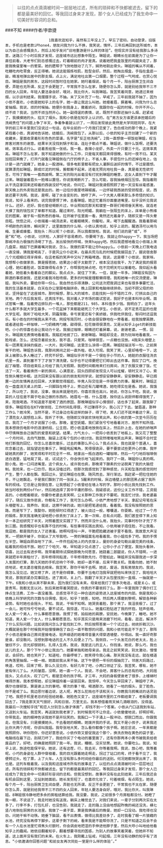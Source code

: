 > 以往的点点滴滴被时间一层层地过滤，所有的琐碎和不快都被滤去，留下的都是最美好的回忆。等我回过身来才发现，那个女人已经成为了我生命中一切美好形容词的总和。

###不知
####作者/李歆捷

						1我喜欢逛知乎，虽然有三年没上了。早忘了密码，自动登录，旧版本，手机也是老款iPhone4，朋友问我为什么不换，我笑说，情怀。三年后再回到这所城市，本以为自己会感慨良久，然后上知乎发问“旧地重游是什么样的体验”。但现实并没有给我那么多诗意，迷路三个小时后我才发现，这座城市远比想象中陌生。琳姐说，眼睛长在前面是为了让你一直往前看，大老爷们别总感慨过去，盯着眼前的肉才是真。说着她把我盒饭里的鸡腿夹走了，那是我晚餐里唯一的荤菜。她的腮帮子飞快地鼓动了几下，娴熟地剔出骨头。琳姐的嘴从不闲着，吃糖吃肉吃零食，反正得嚼。她说这能锻炼咬肌，脸型会好。然后，她掏出烟盒，手指在盒底一敲，精准地弹出居中的那支烟，点上火，满足地吐出第一口烟雾。整个过程一气呵成，也赏心悦目。琳姐是我的房东，这段时间暂时住在她家。她叼着烟说，每个月一千，阳台厨房卫生间自便，弄脏也无所谓，反正不会更脏了，平常我不怎么在家，随便你怎么弄，就是别给我带不三不四的女人回来，年轻人要洁身自好，哦对，我比你大，叫我琳姐。我苦笑着同意，她递过来根烟，以示谈判结束。我摆摆手说，不抽。末了又补充了一句，早戒了。三年前我就不抽了，因为小依不喜欢。小依是她知乎上的名字，她一直让我这么叫她。她蹙着眉，撅着嘴，问我为什么总爱抽烟。我说，烦的时候抽。她便扑到我身上，撒着娇问，我跟你在一起的时候，你开不开心，烦不烦？我说，当然不烦当然开心。她一副得逞的表情，说，既然不烦那还抽什么烟，赶紧戒了。我摸摸她的头，掐灭了烟头。我和小依是在知乎上认识的，在“男方女方谁更该承担婚后的洗碗责任”的问题上争了半天，争着争着就认识了，一周后发现彼此竟然是大学同班同学。在大学的前三年半里我们没说过一句话，在毕业前的一个月我们恋爱了。告白成功的那个晚上，我紧紧抱着小依，真诚地告诉她，结婚后，洗碗我包了。从那以后，小依的知乎主页创建了一个新的收藏夹，里面收录着形形色色的菜谱，名字是“反正他洗碗”。2我一直想做一顿饭给琳姐，权当房客对房东的谢意。结果半天没找到锅子和油，连灶子都点不着。琳姐说，做什么饭啊，还要洗碗，效率高点行么。说着丢给我一张纸。我一看，香辣小龙虾，外卖一斤只要三十元。这效率真高。琳姐不怎么在家，我不知道她做的什么工作，只是每天都回来得很晚，有时一夜不归。某天加班回来晚了，打开门就看见琳姐倒在门厅的椅子上，不省人事，手提包什么的还掉在地上，估计是一进门就瘫了。她身上一股酒味。很多电影里都有把女人灌醉后迷奸的情节，不过是臆想。就算漂亮如琳姐，醉成烂泥的时候，搬都搬不起来，还毫无预兆地吐我一身，真是毫无性欲可言。可怜了我唯一一套西装啊。第二天的阳光丝毫没有打扰到琳姐的睡意，这女人直到下午才醒过来。琳姐皱着眉头一脸难以置信，你说我喝断片了，怎么可能，容我抽根烟压压惊。我指着刚从干洗店拿回来还晾着的西装没好气地说，你问它。琳姐对我请假照顾了她一天没有丝毫感激，那天晚上的外卖钱还是我出的。她一边往炒面里喷辣椒酱，一边怀疑我西装的受损程度，说，西装还要干洗啊。我说，是啊，碰了水会变形的。她哼了声，一个大男人哪来那么多奇怪的知识。我说，知乎上看来的。说完我便愣了神，去看琳姐，她正忙着将炒面塞进嘴里，似乎没听见我说什么。还好，还好。我也曾经喝断片过，毕业照拍完那天和寝室一群哥们喝得昏天黑地，就连老大摸了我的钱包买了单都不知道。醒过来时，阳光明媚，我躺在一张陌生的床上，床单是小熊维尼的图案，被子有一股熟悉的香味。拉开被子往里面一看，竟然还光着身子，随即又是一阵头晕目眩。恍惚之间，小依端着一碗汤进来，眨着眼睛笑，你醒啦，来，喝下去醒醒酒。我看着那碗不明颜色的液体，瞬间哭了，这里面放的什么呀。小依认真地说，知乎上说的，醒酒汤可以用乌梅、生姜或蜂蜜。我抬头：所以呢？小依说，所以我都放啦。我说，他们说的是“或”，不是“和”吧。小依说，讨厌啦，人家好不容易煮的，你要喝下去，我就让你happy一下。我当场把那碗冲击力极强的汤喝了下去，发出愉快的呼喊，快来happy吧。然后我遗憾地看见小依端上来几盘菜，翘起下巴撅着嘴对我说，怎么，我做的菜不能让你happy么。小依前一天晚上打我电话一直没接，猜我是喝高了，于是风尘仆仆赶来，在最兵荒马乱的时候把我接回去了。据说宿舍那几个光棍眼红得牙痒痒，在店老板的笑声中又叫了两箱啤酒。我说，这是哪？小依说，我家呀。我想帮小依做家务，算是报答她，结果这小妮子太勤劳了，根本没活给我干，为了满足我的报恩心理，她红着脸说，饭菜做得有点多了，你帮我吃掉点吧，吃不完明天可以接着吃。我仰起头看着她，她低着头看着自己的脚尖。我点点头，就住了下来。一住，就是一年多。3琳姐没有因为醉酒的事感谢我，还是对着我冷脸喷烟，更多的时候是理都懒得理。我和她唯一的交流便是，琳姐，我叫外卖，要给你带一份么。我自然也乐得清静，公司这次把我调过来也有很多事要忙活，我的生活基本就是，白天在办公室跟电脑拼命，晚上回家和电脑继续拼命。当初不顾父母的劝说，坚持留在了这座城市。那时候想，那么大的城市，总能找到一份不错的工作，打拼出自己的天地。两个月后我发现，还真找不到。我对着人才市场的面试官说，我好歹也是本科毕业啊。面试官嘴一撇，指着旁边排队的一堆人，那些都是211、985，本科值多少钱。我明白了，这年头什么都不多就大学生最多，一个花盆掉下来都能砸死三个大学生。小依说，说不定丢花盆的也是大学生呢。我听了哈哈大笑，阴霾渐散。幸亏家里还有个美娇娘，供我吃供我住，郁闷时还逗我乐。有小依在的时候我从来不烦。网投写简历时，小依会很安静地在一旁看着，给我按摩肩膀，或者递给我一杯咖啡，一勺奶精两勺糖，甜得很，拉花做得很漂亮，又是从知乎上get的新技能吧。小小的惊喜也会让我动力十足。我接过咖啡，眼睛还盯着屏幕，说，谢谢老婆。一愣，回头，琳姐面无表情地看着我。我尴尬地抿了口，谢谢琳姐。琳姐却没走，颇为玩味地看着我，一脸戏谑，怎么，还惦念着前女友。我不语，只是笑。咖啡很苦，一点糖也没放。4我床头墙壁上有一团黑笔涂抹的痕迹，一大片。我问琳姐，这里怎么涂得一团黑。琳姐轻描淡写一句，之前房客干的吧。琳姐告诉我，我那间房间之前一直外租，收入可观。我笑了笑，心里却咯噔一下，这床上被那么多人睡过了，终究不好受。琳姐似乎并不是一个很在乎小节的人，她脏的衣服往洗衣机里一丢，直到塞不下了才按下清洗键，似乎也不记得要把它们晾出去这件事。我叹了口气，挽起了袖管。项目结束后上司给了我几天假期，我把时间都用来打扫房间，洗了衣服又做了饭。忙活了一天，看着焕然一新的房间，心满意足，回头四顾却发现没人可以炫耀，顿时又冷了心，索性倒头睡觉补眠。这次回来没有跟以前的朋友和同学说，就想安安静静来，安安静静走。早已搁置一边的友情再去捡回来，大家都觉得尴尬，毕竟人际交往是一件很费力的事。醒来时，琳姐正在一盘盘消灭桌上的菜，一只脚踩在椅子上，旁边还有几罐啤酒，她吃得实在是香。她说，我饿了，所以吃了。我说，没事，做出来就是吃的，你喜欢我也高兴。她说，你怎么不吃。我说，做菜的人往往是不屑于吃自己做的东西的。她眉毛一翘，什么歪理，按你这么说厨师都得饿死了，来，陪我喝酒。不知道是不是喝了酒的原因，那晚琳姐似乎心情很好，话也多了起来，跟我聊了很多。琳姐现在在KTV做领班，工作时间乱得很，不过赚得不少。我心沉了下去，皱眉道，那种工作么？她冷笑，当然不是，不过身边也有这样的妹子，得了吧，男人们还不就冲着这个来，见了漂亮女人就想抱上床。我听了不快，但随即又佯装欢快地笑出声。和小依的第一次至今历历在目。我花了一个月才说服了小依。那晚，星空妩媚，我们紧张兮兮地看着对方，居然不知所措。我本想效仿电影中的浪漫桥段，公主抱，把小依温柔地放倒在床上，然后扑上去，在她的娇喘声中尽情释放自己强烈的爱意和欲望。结果，力气太小，一把将小依丢到了地板上。我又花了整整一个月时间，去向气鼓鼓、脑袋上还有个包的小依讨饶。我突然噗嗤地笑出声来，琳姐不合时宜地打断我的回忆，你怎么总喜欢傻乐，过去的事那么开心么？我点点头，我也就是个普通人，喜欢念着过去，就指望这些事乐了。琳姐弯起嘴角，笑得很诡异，要不要尝试些更开心的事。我怀疑她真的醉了，她笑得和平时完全不一样。她拿出一瓶白酒和一罐咖啡，然后一勺勺地将咖啡倒进白酒里，猛地晃了晃，说，试试这个，你会快乐地飞起来的。我吓了一跳，琳姐你认真的啊。胆小鬼。她一口闷进嘴里。这个疯女人。或许我也疯，那晚肾下腺素的分泌脱离了我的大脑控制。我抢来，也一口饮尽。我从没嗑过药，但那次我感觉到了那种感觉，升天和坠落的感觉同时产生，整个人都在飘。我回过头，望见琳姐也在飘，随风而去，渐行渐远。我赶紧一把拉住她的手，不让她飘走。于是我们飘到了同一张床上。5醒来的时候，床边墙壁上的那团黑占据了我所有的视线。它总是让我很在意，让我想起了小依曾经在墙上写的字。那时小依比我先找到工作。她当时收到两份offer，然后她选择了其中平庸的那份。我疑惑说，这份公关工作不错，工资挺高的。小依瞪着眼说，你要你老婆去卖笑啊，公关那种工作我才不要呢。我连忙讨饶，我老婆最好了。随后又故作悲哀，你都有工作了，我可怎么办啊。小依严肃地想了半天，拿起记号笔在床头墙壁写上，我养你。我说，这擦不掉的诶。她只是把笔递给我，看着我。我没有按照她的思路，而是写下了，我娶你。她脸顿时红得透了，被火烧过一般，嘟囔道，你耍赖。经过了一个月的锻炼，那天我准确无误地把小依丢到了床上了。第一次嘛，总有点问题。我们甚至停下来上知乎一本正经研究了半天，对照着图文实践了下，然而并没什么用，我抬头，完事时秒针才兜了不到三圈。我感慨知乎也有靠不住的时候，有些事得实践出真知。小依用被子捂住脸，不让我看。我逗她，都是我的女人了还害羞。她啊呜怪叫一声，干脆把脸藏进被子里不看我。我故意大声淫笑，一把掀开被子，你就从了大爷我吧。一旁的琳姐莫名地看着我，你小姐找多了吧。我的手愣在半空。琳姐自顾自地下了床，一件件捡起地上的内衣穿上，曼妙的身姿勾勒出最完美的线条，粘着我的视线不放。她打了个哈欠，唉，早知道少兑点酒了，让你小子占了便宜。我抬头看钟，窃喜，比过去有进步啊。我带着期待试探她那晚为何愿意，她跷着二郎腿说，你人不错啊，一进来就把半年房租付了，百年修得同船渡，千年修得款先付。尽管如此，琳姐并没有跟我进一步深入发展的打算，那几天她的手机总响个不停，她却一直不接，后来干脆关机。我看向她，她不耐烦地说，老太婆总催我去相亲。我苦笑，那你干嘛不去啊。她说，废话，我有男朋友的。我说，我怎么没见过。她又啧了声，还不是你碍事，你要不当电灯泡我早就把他叫来快活了。我哈哈大笑说，那我抓紧办完事回去。进了房间，关上门，我翻了半天才从包里找到一盒烟，一抽就是一下午。6我和小依从来不聊未来，因为我们没有未来。母亲给我打了很多次电话，或是关心，或是责骂，我都无言以对。到后来她带着哭腔说，你真的不要爸妈了么。那一年里我除了偶尔打工挣点生活费，工作一直没着落。总感觉寻不见一种合适的姿势进入这座城市的内部。倒是我和小依晚上科学研究的次数与日俱增。我问，知乎？她答，知吧。然后两人琢磨到黎明，解锁各种新姿势。有时她也会摇头，不知。我说，干嘛不知啊。她哭丧着脸，那个来了。我沮丧极了。过了一会儿，她可怜兮兮地说，要不试试。我惊道，可以么。她羞红脸钻进了我的怀抱，轻声低喃，女人爱一个男人，什么事都愿意做。我愣了愣，拍拍她的肩膀，安抚她，今晚算了，睡吧。她不知道，男人爱一个女人，什么事都愿意忍。知乎其实只是用来消磨下时间，看看，逛逛，解决不了什么实际问题。比如说我问怎么才能找到工作，然后按照答案一个个试过去，统统折戟沉沙。大概就是在那个时候我开始慢慢确信了自己一直不敢想的问题，我和小依可能走不下去了。那阵子小依总是躲自己房间里接电话，轻声细语的她难得音量大得穿透墙壁，吵得凶。我一直好奇那是谁，却没敢问。没想到那电话的主人不久后便上了门。我侧目，一个头发花白的老太太，脸上皱纹不少，目光却很锐利，扎得人生疼。我说，我是这儿的主人，你找谁。她说，那么巧，我也这儿的主人。那个下午小依让我出门，她要单独和她母亲谈。我走之前笑笑说，别太激动，慢慢说，会好的。她也笑开了，知道啦，你最啰嗦了。她笑得令我心痛。那天我没有走远，就在楼道的角落里抽烟，一根一根。她面前我从来不抽，这下午便把一年份的烟抽完了。邻居大妈路过，唤道，哎哟，回来了啊，那么久没见你，有好几年了吧，小两口领证了没。我苦笑，哪有，她不是有伴儿了么。大妈皱眉，没啊，她一直一个人。我说，不会吧，房客什么的总有的吧。大妈摇摇头，又点点头，叹了口气，都是苦命的孩子啊。才三年，大妈的身板便衰老了很多，上楼梯时喘得厉害。我本想帮她，却见琳姐拎着一袋菜回来。我惊呼，今天怎么早回来了。琳姐哼了声，偶尔也做顿饭，算是谢上次的事吧。哪次的事？哦，喝酒那次。她看了一地的烟头，变了脸色，你不是戒了么。我边思忖着边说，这人呢，再怎么犯贱也不该和天斗，你瞧我乌鸦嘴说的话灵验了吧。我把手机里老总的短信给她看，她脸色又变了。这座城市里的工作都结束了，老板要调我回去了。7我走那天天气很好，风和日丽，万里无云。我本想借着雨天掉几滴眼泪的，没得逞。我最后一次搜知乎找“和恋人分别怎么做才体面”，却找不到一个答案。小依从门口送我到车站，又送到火车站。我苦笑，再送就到我老家了，到时候我可不让你走。小依傻傻地说，好啊好啊，你带我走。她的眼神告诉我她不是开玩笑的。我胸口一下子涌上一股冲动，想脱口而出，你跟我走。但我没有，只是摸摸她头，不去看她的眼睛。她拨开我的手说，我又不是小孩子，说来我还比你大两个月呢，你该叫我姐。我夸张地大笑，怎么看你都像个孩子啊。她忿忿说，一年来都是我照顾你，哄你陪你，你还好意思说。小依作势又督促我这个那个，换洗衣物在黄色的袋子里，电脑线在最下边，刮胡刀坏了，我给你买了个电动的塞里面了，还有你那两本小黄书被我卖给收废品的了。好吧，的确是她照顾了我一年。我说，糟糕，没买甘蔗。她说，你要吃么。我说，知乎上说，旅途吃能保平安。她说，还有这茬，行，我去买，你等着我啊。我说，放心吧，我等着呢。小巧的身姿在人群中穿梭着，我的目光跟着她走啊走，拐过了站口的弯，终于看不见了，我便转过头，检了票，上了火车。人生没有那么多时间给你最后的送别。何况她都快哭出来了，我也是。这列车载着我，以及我和这座城市所有的故事走了。以往的点点滴滴被时间一层层地过滤，所有的琐碎和不快都被滤去，留下的都是最美好的回忆。等我回过身来才发现，那个女人已经成为了我生命中一切美好形容词的总和。但我没想到，故事并没有在此刻结束。三年后我还会有机会回到这里，又站到她面前。她长发剪短了，也喜欢化妆了，叼着根烟，有点陌生。她说，每个月一千，阳台厨房卫生间自便，弄脏也无所谓，反正不会更脏了，平常我也不太在家，随便你怎么弄，就是别给我带不三不四的女人回来，年轻人要洁身自好，哦对，我比你大，叫我琳姐。8琳姐很冷静地把多余的房租结算给我。我没要，我说，之前很多个月房租都没付。她瞪了我一眼，不说话了。我走时她没有送我，躺床上睡觉去了。对我们来说，一辈子分别两次实在太多了。行李不多，打包扎好，也没告别，我就走了。走的路上没由地想起昨晚的碗还没洗，横七竖八地倒在厨房的水池里。我做了一桌子菜，算是我俩最后的晚餐，她却一口没动。我吃得也没劲，问她干嘛不动筷。她垂下脑袋，看不出表情，做得比我差劲多了。走时我看了眼一片狼藉的水池，终究没有再停下脚步。这辈子剩下的碗，看来我是不能帮你洗了。只是不知道之后会不会有一个人在水池里忙得焦头烂额时，你会调皮地把湿的手伸进他脖子里，然后大呼小叫地给他看知乎上的趣闻。她依旧翻着知乎，翻着想要寻找的困惑，为别人的故事笑着哭着，但她并不知道，这上面并没有我们的未来。在火车上，我刚戴上钻戒，叼起烟，三年没有动静的知乎有了消息。“小依邀请你回答问题‘和前女友再次同处一室是什么样的体验’。”			  		